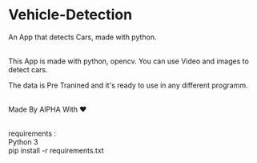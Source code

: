# Vehicle-Detection
An App that detects Cars, made with python.<br><br>

This App is made with python, opencv. You can use Video and images to detect cars.<br>

The data is Pre Tranined and it's ready to use in any different programm.<br><br>

Made By AlPHA With ❤️<br><br>


requirements :<br>
Python 3<br>
pip install -r requirements.txt
